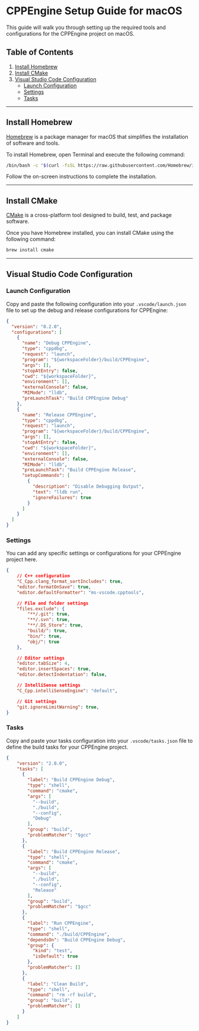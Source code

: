 # CPPEngine Setup Guide for macOS

This guide will walk you through setting up the required tools and configurations for the CPPEngine project on macOS.

## Table of Contents

1. [Install Homebrew](#install-homebrew)
2. [Install CMake](#install-cmake)
3. [Visual Studio Code Configuration](#visual-studio-code-configuration)
   - [Launch Configuration](#launch-configuration)
   - [Settings](#settings)
   - [Tasks](#tasks)

---

## Install Homebrew

[Homebrew](https://brew.sh/) is a package manager for macOS that simplifies the installation of software and tools.

To install Homebrew, open Terminal and execute the following command:

```bash
/bin/bash -c "$(curl -fsSL https://raw.githubusercontent.com/Homebrew/install/HEAD/install.sh)"
```

Follow the on-screen instructions to complete the installation.

---

## Install CMake

[CMake](https://cmake.org/) is a cross-platform tool designed to build, test, and package software.

Once you have Homebrew installed, you can install CMake using the following command:

```bash
brew install cmake
```

---

## Visual Studio Code Configuration

### Launch Configuration

Copy and paste the following configuration into your `.vscode/launch.json` file to set up the debug and release configurations for CPPEngine:

```json
{
  "version": "0.2.0",
  "configurations": [
    {
      "name": "Debug CPPEngine",
      "type": "cppdbg",
      "request": "launch",
      "program": "${workspaceFolder}/build/CPPEngine",
      "args": [],
      "stopAtEntry": false,
      "cwd": "${workspaceFolder}",
      "environment": [],
      "externalConsole": false,
      "MIMode": "lldb",
      "preLaunchTask": "Build CPPEngine Debug"
    },
    {
      "name": "Release CPPEngine",
      "type": "cppdbg",
      "request": "launch",
      "program": "${workspaceFolder}/build/CPPEngine",
      "args": [],
      "stopAtEntry": false,
      "cwd": "${workspaceFolder}",
      "environment": [],
      "externalConsole": false,
      "MIMode": "lldb",
      "preLaunchTask": "Build CPPEngine Release",
      "setupCommands": [
        {
          "description": "Disable Debugging Output",
          "text": "lldb run",
          "ignoreFailures": true
        }
      ]
    }
  ]
}
```

### Settings

You can add any specific settings or configurations for your CPPEngine project here.

```json
{
    // C++ configuration
    "C_Cpp.clang_format_sortIncludes": true,
    "editor.formatOnSave": true,
    "editor.defaultFormatter": "ms-vscode.cpptools",

    // File and folder settings
    "files.exclude": {
        "**/.git": true,
        "**/.svn": true,
        "**/.DS_Store": true,
        "build/": true,
        "bin/": true,
        "obj/": true
    },

    // Editor settings
    "editor.tabSize": 4,
    "editor.insertSpaces": true,
    "editor.detectIndentation": false,

    // IntelliSense settings
    "C_Cpp.intelliSenseEngine": "default",

    // Git settings
    "git.ignoreLimitWarning": true,
}
```

### Tasks

Copy and paste your tasks configuration into your `.vscode/tasks.json` file to define the build tasks for your CPPEngine project.

```json
{
    "version": "2.0.0",
    "tasks": [
      {
        "label": "Build CPPEngine Debug",
        "type": "shell",
        "command": "cmake",
        "args": [
          "--build",
          "./build",
          "--config",
          "Debug"
        ],
        "group": "build",
        "problemMatcher": "$gcc"
      },
      {
        "label": "Build CPPEngine Release",
        "type": "shell",
        "command": "cmake",
        "args": [
          "--build",
          "./build",
          "--config",
          "Release"
        ],
        "group": "build",
        "problemMatcher": "$gcc"
      },
      {
        "label": "Run CPPEngine",
        "type": "shell",
        "command": "./build/CPPEngine",
        "dependsOn": "Build CPPEngine Debug",
        "group": {
          "kind": "test",
          "isDefault": true
        },
        "problemMatcher": []
      },
      {
        "label": "Clean Build",
        "type": "shell",
        "command": "rm -rf build",
        "group": "build",
        "problemMatcher": []
      }
    ]
}
```
